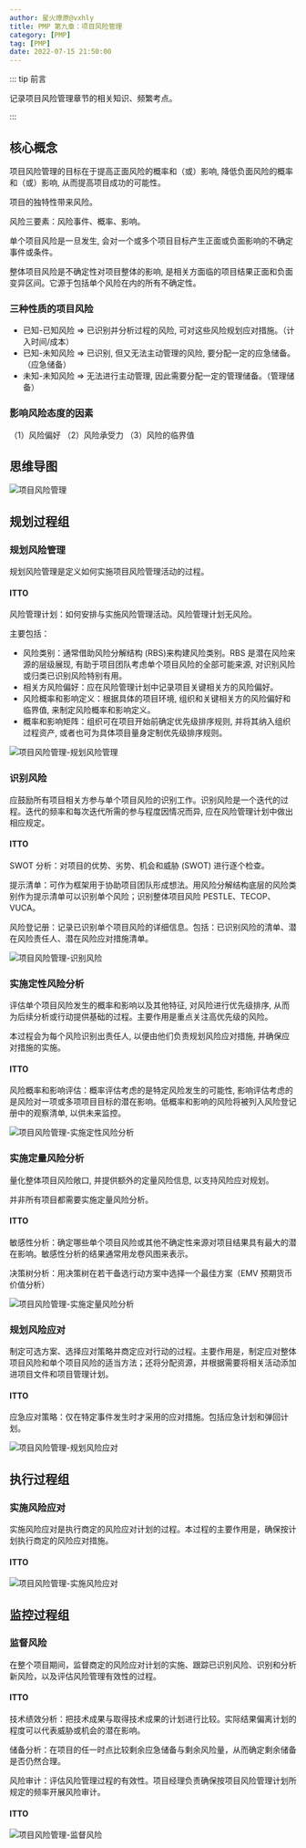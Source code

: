 ```yaml
---
author: 星火燎原@vxhly
title: PMP 第九章：项目风险管理
category: [PMP]
tag: [PMP]
date: 2022-07-15 21:50:00
---
```


::: tip 前言

记录项目风险管理章节的相关知识、频繁考点。

:::

<!-- more -->

## 核心概念

项目风险管理的目标在于提高正面风险的概率和（或）影响, 降低负面风险的概率和（或）影响, 从而提高项目成功的可能性。

项目的独特性带来风险。

风险三要素：风险事件、概率、影响。

单个项目风险是一旦发生, 会对一个或多个项目目标产生正面或负面影响的不确定事件或条件。

整体项目风险是不确定性对项目整体的影响, 是相关方面临的项目结果正面和负面变异区间。它源于包括单个风险在内的所有不确定性。

### 三种性质的项目风险

- 已知-已知风险 => 已识别并分析过程的风险, 可对这些风险规划应对措施。（计入时间/成本）
- 已知-未知风险 => 已识别, 但又无法主动管理的风险, 要分配一定的应急储备。（应急储备）
- 未知-未知风险 => 无法进行主动管理, 因此需要分配一定的管理储备。（管理储备）

### 影响风险态度的因素

（1）风险偏好
（2）风险承受力
（3）风险的临界值

## 思维导图

![项目风险管理](/assets/project-risk-management.png)

## 规划过程组

### 规划风险管理

规划风险管理是定义如何实施项目风险管理活动的过程。

#### ITTO

风险管理计划：如何安排与实施风险管理活动。风险管理计划无风险。

主要包括：

- 风险类别：通常借助风险分解结构 (RBS)来构建风险类别。RBS 是潜在风险来源的层级展现, 有助于项目团队考虑单个项目风险的全部可能来源, 对识别风险或归类已识别风险特别有用。
- 相关方风险偏好：应在风险管理计划中记录项目关键相关方的风险偏好。
- 风险概率和影响定义：根据具体的项目环境, 组织和关键相关方的风险偏好和临界值, 来制定风险概率和影响定义。
- 概率和影响矩阵：组织可在项目开始前确定优先级排序规则, 并将其纳入组织过程资产, 或者也可为具体项目量身定制优先级排序规则。

![项目风险管理-规划风险管理](/assets/project-risk-management-1.png)

### 识别风险

应鼓励所有项目相关方参与单个项目风险的识别工作。识别风险是一个迭代的过程。迭代的频率和每次迭代所需的参与程度因情况而异, 应在风险管理计划中做出相应规定。

#### ITTO

SWOT 分析：对项目的优势、劣势、机会和威胁 (SWOT) 进行逐个检查。

提示清单：可作为框架用于协助项目团队形成想法。用风险分解结构底层的风险类别作为提示清单可以识别单个风险；识别整体项目风险 PESTLE、TECOP、VUCA。

风险登记册：记录已识别单个项目风险的详细信息。包括：已识别风险的清单、潜在风险责任人、潜在风险应对措施清单。

![项目风险管理-识别风险](/assets/project-risk-management-2.png)

### 实施定性风险分析

评估单个项目风险发生的概率和影响以及其他特征, 对风险进行优先级排序, 从而为后续分析或行动提供基础的过程。主要作用是重点关注高优先级的风险。

本过程会为每个风险识别出责任人, 以便由他们负责规划风险应对措施, 并确保应对措施的实施。

#### ITTO

风险概率和影响评估：概率评估考虑的是特定风险发生的可能性, 影响评估考虑的是风险对一项或多项项目目标的潜在影响。低概率和影响的风险将被列入风险登记册中的观察清单, 以供未来监控。

![项目风险管理-实施定性风险分析](/assets/project-risk-management-3.png)

### 实施定量风险分析

量化整体项目风险敞口, 并提供额外的定量风险信息, 以支持风险应对规划。

并非所有项目都需要实施定量风险分析。

#### ITTO

敏感性分析：确定哪些单个项目风险或其他不确定性来源对项目结果具有最大的潜在影响。敏感性分析的结果通常用龙卷风图来表示。

决策树分析：用决策树在若干备选行动方案中选择一个最佳方案（EMV 预期货币价值分析）

![项目风险管理-实施定量风险分析](/assets/project-risk-management-4.png)

### 规划风险应对

制定可选方案、选择应对策略并商定应对行动的过程。主要作用是，制定应对整体项目风险和单个项目风险的适当方法；还将分配资源，并根据需要将相关活动添加进项目文件和项目管理计划。

#### ITTO

应急应对策略：仅在特定事件发生时才采用的应对措施。包括应急计划和弹回计划。

![项目风险管理-规划风险应对](/assets/project-risk-management-5.png)

## 执行过程组

### 实施风险应对

实施风险应对是执行商定的风险应对计划的过程。本过程的主要作用是，确保按计划执行商定的风险应对措施。

#### ITTO

![项目风险管理-实施风险应对](/assets/project-risk-management-6.png)

## 监控过程组

### 监督风险

在整个项目期间，监督商定的风险应对计划的实施、跟踪已识别风险、识别和分析新风险，以及评估风险管理有效性的过程。

#### ITTO

技术绩效分析：把技术成果与取得技术成果的计划进行比较。实际结果偏离计划的程度可以代表威胁或机会的潜在影响。 

储备分析：在项目的任一时点比较剩余应急储备与剩余风险量，从而确定剩余储备是否仍然合理。 

风险审计：评估风险管理过程的有效性。项目经理负责确保按项目风险管理计划所规定的频率开展风险审计。

#### ITTO

![项目风险管理-监督风险](/assets/project-risk-management-7.png)
